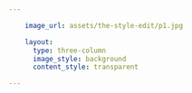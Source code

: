 ```yaml
---

    image_url: assets/the-style-edit/p1.jpg

    layout:
      type: three-column
      image_style: background
      content_style: transparent

---
```

